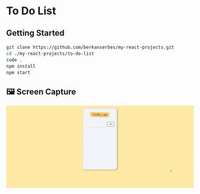# To Do List

## Getting Started

```bash
git clone https://github.com/berkanserbes/my-react-projects.git
cd ./my-react-projects/to-do-list
code .
npm install
npm start
```

## :framed_picture: Screen Capture

![](https://github.com/berkanserbes/my-react-projects/blob/main/to-do-list/to-do-list.gif?raw=true)
